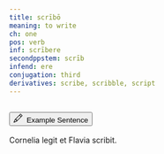 ```yaml
---
title: scrībō
meaning: to write
ch: one
pos: verb
inf: scrībere
secondppstem: scrīb
infend: ere
conjugation: third
derivatives: scribe, scribble, script
---
```

<div class="accordion caro-accordion" id="scribo">
    <div class="accordion-item">
          <h2 class="accordion-header">
            <button class="accordion-button collapsed" type="button" data-bs-toggle="collapse" data-bs-target="#scribo1" aria-expanded="false" aria-controls="scribo1">
              <svg xmlns="http://www.w3.org/2000/svg" width="16" height="16" fill="currentColor" class="bi bi-pencil" viewBox="0 0 16 16"><path d="M12.146.146a.5.5 0 0 1 .708 0l3 3a.5.5 0 0 1 0 .708l-10 10a.5.5 0 0 1-.168.11l-5 2a.5.5 0 0 1-.65-.65l2-5a.5.5 0 0 1 .11-.168zM11.207 2.5 13.5 4.793 14.793 3.5 12.5 1.207zm1.586 3L10.5 3.207 4 9.707V10h.5a.5.5 0 0 1 .5.5v.5h.5a.5.5 0 0 1 .5.5v.5h.293zm-9.761 5.175-.106.106-1.528 3.821 3.821-1.528.106-.106A.5.5 0 0 1 5 12.5V12h-.5a.5.5 0 0 1-.5-.5V11h-.5a.5.5 0 0 1-.468-.325"/>
</svg>&#160; Example Sentence
            </button>
          </h2>
          <div id="scribo1" class="accordion-collapse collapse">
            <div class="accordion-body">
              Cornelia
              <a data-bs-toggle="tooltip" data-bs-title="reads">legit</a>
              <a data-bs-toggle="tooltip" data-bs-title="and">et</a> 
              Flavia 
              <span class="{{ page.pos }}-underline"><a data-bs-toggle="tooltip" data-bs-title="writes">scribit.</a></span>
            </div>
          </div>
        </div>
</div>